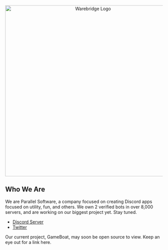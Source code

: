 <div align="center">
	<br />
	<p>
		<a href="https://discord.gg/uNTefVFPBn"><img src="https://imgur.com/J3dg6sS" width="546" alt="Warebridge Logo" /></a>
	</p>
</div>

## Who We Are

We are Parallel Software, a company focused on creating Discord apps focused on utility, fun, and others. We own 2 verified bots in over 8,000 servers, and are working on our biggest project yet. Stay tuned.

- [Discord Server]
- [Twitter]

Our current project, GameBoat, may soon be open source to view. Keep an eye out for a link here.

[Discord server]: https://discord.gg/uNTefVFPBn
[Twitter]: https://twitter.com/warebridgecom
